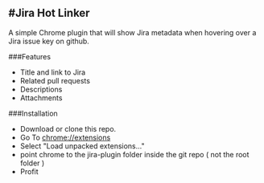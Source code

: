 #Jira Hot Linker
---------------

A simple Chrome plugin that will show Jira metadata when hovering over a Jira issue key on github.

###Features
- Title and link to Jira
- Related pull requests
- Descriptions
- Attachments

###Installation
- Download or clone this repo.  
- Go To  [chrome://extensions](chrome://extensions) 
- Select "Load unpacked extensions..." 
- point chrome to the jira-plugin folder inside the git repo ( not the root folder )
- Profit